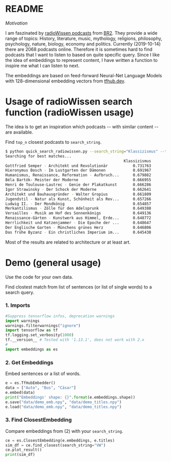# README

_Motivation_

I am faszinated by [radioWissen podcasts](https://www.br.de/mediathek/podcast/radiowissen/488) from [BR2](https://www.br.de/radio/bayern2/index.html). They provide a wide range of topics: History, literature, music, mythology, religions, philosophy, psychology, nature, biology, economy and politics. Currently (2019-10-14) there are 2068 podcasts online. Therefore it is sometimes hard to find podcasts that I want to listen to based on quite specific query. Since I like the idea of embeddings to represent content, I have written a function to inspire me what I can listen to next.

The embeddings are based on feed-forward Neural-Net Language Models with 128-dimensional embedding vectors from [tfhub.dev](https://tfhub.dev/google/nnlm-de-dim128-with-normalization/1).

# Usage of radioWissen search function (radioWissen usage)

The idea is to get an inspiration which podcasts -- with similar content -- are available.

Find `top_n` closest podcasts to `search_string`. 

```bash
$ python quick_search_radiowissen.py --search_string="Klassizismus" --top_n=15
Searching for best matches...
                                                    Klassizismus
Gottfried Semper - Architekt und Revolutionär           0.731763
Hieronymus Bosch - Im Lustgarten der Dämonen            0.691967
Humanismus, Renaissance, Reformation - Aufbruch...      0.679882
Béla Bartók- Meister der Moderne                        0.666955
Henri de Toulouse-Lautrec - Genie der Plakatkunst       0.666286
Igor Strawinsky - Der Schock der Moderne                0.662641
Architekt und Bauhausgründer - Walter Gropius           0.661809
Jugendstil - Natur als Kunst, Schönheit als Rev...      0.657266
Ludwig II. - Der Mondkönig                              0.654857
Merkantilismus - Zölle für den Adelsprunk               0.649388
Versailles - Musik am Hof des Sonnenkönigs              0.649136
Renaissance-Gärten - Kunstwerk aus Himmel, Erde...      0.648772
Herrlichkeit und Katzenjammer - Die Epoche der ...      0.648647
Der Englische Garten - Münchens grünes Herz             0.646806
Das frühe Byzanz - Ein christliches Imperium im...      0.645438
```

Most of the results are related to architecture or at least art. 


# Demo (general usage)

Use the code for your own data.

Find clostest match from list of sentences (or list of single words) to a search query.

### 1. Imports

```python
#Suppress tensorflow infos, deprecation warnings
import warnings
warnings.filterwarnings("ignore")
import tensorflow as tf
tf.logging.set_verbosity(1000)
tf.__version__ # Tested with '1.13.1', does not work with 2.x
# 
import embeddings as es
```

### 2. Get Embeddings

Embed sentences or a list of words.

```python
e = es.TfHubEmbedder()
data = ["Auto", "Bus", "Cäsar"]
e.embed(data)
print("Embeddings' shape: {}".format(e.embeddings.shape))
e.save("data/demo_emb.npy", "data/demo_titles.npy")
e.load("data/demo_emb.npy", "data/demo_titles.npy")
```

### 3. Find ClosestEmbedding

Compare embeddings from (2) with your `search_string`.

```python
ce = es.ClosestEmbedding(e.embeddings, e.titles)
sim_df = ce.find_closest(search_string="VW")
ce.plot_result()
print(sim_df)
```